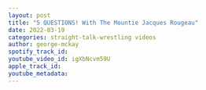```yaml
---
layout: post
title: "5 QUESTIONS! With The Mountie Jacques Rougeau"
date: 2022-03-19
categories: straight-talk-wrestling videos
author: george-mckay
spotify_track_id: 
youtube_video_id: igXbNcvm59U
apple_track_id: 
youtube_metadata: 
---
```

